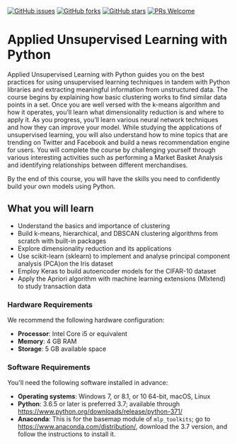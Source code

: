 [![GitHub issues](https://img.shields.io/github/issues/TrainingByPackt/Applied-Unsupervised-Learning-with-Python.svg)](https://github.com/TrainingByPackt/Applied-Unsupervised-Learning-with-Python/issues)
[![GitHub forks](https://img.shields.io/github/forks/TrainingByPackt/Applied-Unsupervised-Learning-with-Python.svg)](https://github.com/TrainingByPackt/Applied-Unsupervised-Learning-with-Python/network)
[![GitHub stars](https://img.shields.io/github/stars/TrainingByPackt/Applied-Unsupervised-Learning-with-Python.svg)](https://github.com/TrainingByPackt/Applied-Unsupervised-Learning-with-Python/stargazers)
[![PRs Welcome](https://img.shields.io/badge/PRs-welcome-brightgreen.svg)](https://github.com/TrainingByPackt/Applied-Unsupervised-Learning-with-Python/pulls)

# Applied Unsupervised Learning with Python
Applied Unsupervised Learning with Python guides you on the best practices for using unsupervised learning techniques in tandem with Python libraries and extracting meaningful information from unstructured data. The course begins by explaining how basic clustering works to find similar data points in a set. Once you are well versed with the k-means algorithm and how it operates, you’ll learn what dimensionality reduction is and where to apply it. As you progress, you’ll learn various neural network techniques and how they can improve your model. While studying the applications of unsupervised learning, you will also understand how to mine topics that are trending on Twitter and Facebook and build a news recommendation engine for users. You will complete the course by challenging yourself through various interesting activities such as performing a Market Basket Analysis and identifying relationships between different merchandises. 

By the end of this course, you will have the skills you need to confidently build your own models using Python.

## What you will learn
* Understand the basics and importance of clustering
* Build k-means, hierarchical, and DBSCAN clustering algorithms from scratch with built-in packages
* Explore dimensionality reduction and its applications
* Use scikit-learn (sklearn) to implement and analyse principal component analysis (PCA)on the Iris dataset
* Employ Keras to build autoencoder models for the CIFAR-10 dataset
* Apply the Apriori algorithm with machine learning extensions (Mlxtend) to study transaction data

### Hardware Requirements
We recommend the following hardware configuration:
* __Processor__: Intel Core i5 or equivalent
*	__Memory__: 4 GB RAM
*	__Storage__: 5 GB available space


### Software Requirements
You'll need the following software installed in advance:
*	__Operating systems__: Windows 7, or 8.1, or 10 64-bit, macOS, Linux
*	__Python__: 3.6.5 or later is preferred 3.7; available through https://www.python.org/downloads/release/python-371/
*	__Anaconda__: This is for the basemap module of `mlp_toolkits`; go to https://www.anaconda.com/distribution/, download the 3.7 version, and follow the instructions to install it.
